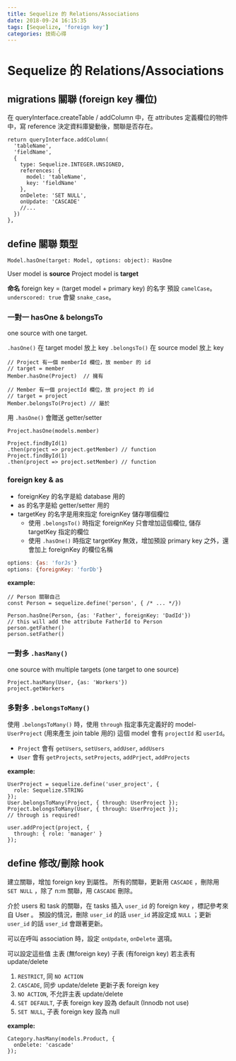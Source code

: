 ```yaml
---
title: Sequelize 的 Relations/Associations
date: 2018-09-24 16:15:35
tags: [Sequelize, 'foreign key']
categories: 技術心得
---
```

# Sequelize 的 Relations/Associations

## migrations 關聯 (foreign key 欄位)

在 queryInterface.createTable / addColumn 中，在 attributes 定義欄位的物件中，寫 reference 決定資料庫變動後，關聯是否存在。

```javascript=
return queryInterface.addColumn(
  'tableName',
  'fieldName',
  {
    type: Sequelize.INTEGER.UNSIGNED,
    references: {
      model: 'tableName',
      key: 'fieldName'
    },
    onDelete: 'SET NULL',
    onUpdate: 'CASCADE'
    //...
  })
},
```

## define 關聯 類型

```
Model.hasOne(target: Model, options: object): HasOne
```

User model is **source**
Project model is **target**

**命名**
foreign key = (target model + primary key) 的名字
預設 `camelCase`。`underscored: true` 會變 `snake_case`。

### 一對一 hasOne & belongsTo

one source with one target.

`.hasOne()` 在 target model 放上 key
`.belongsTo()` 在 source model 放上 key

```javascript=
// Project 有一個 memberId 欄位，放 member 的 id
// target = member
Member.hasOne(Project)  // 擁有

// Member 有一個 projectId 欄位，放 project 的 id
// target = project
Member.belongsTo(Project) // 屬於
```

用 `.hasOne()` 會贈送 getter/setter

```javascript=
Project.hasOne(models.member)

Project.findById(1)
.then(project => project.getMember) // function
Project.findById(1)
.then(project => project.setMember) // function
```

### foreign key & as

- foreignKey 的名字是給 database 用的
- as 的名字是給 getter/setter 用的
- targetKey 的名字是用來指定 foreignKey 儲存哪個欄位
  - 使用 `.belongsTo()` 時指定 foreignKey 只會增加這個欄位, 儲存 targetKey 指定的欄位
  - 使用 `.hasOne()` 時指定 targetKey 無效，增加預設 primary key 之外，還會加上 foreignKey 的欄位名稱

```javascript
options: {as: 'forJs'}
options: {foreignKey: 'forDb'}
```

**example:**

```javascript=
// Person 關聯自己
const Person = sequelize.define('person', { /* ... */})

Person.hasOne(Person, {as: 'Father', foreignKey: 'DadId'})
// this will add the attribute FatherId to Person
person.getFather()
person.setFather()
```

### 一對多 `.hasMany()`

one source with multiple targets (one target to one source)

```javascript=
Project.hasMany(User, {as: 'Workers'})
project.getWorkers
```

### 多對多 `.belongsToMany()`

使用 `.belongsToMany()` 時，使用 `through` 指定事先定義好的 model-`UserProject` (用來產生 join table 用的)
這個 model 會有 `projectId` 和 `userId`。

- `Project` 會有 `getUsers`, `setUsers`, `addUser`, `addUsers`
- `User` 會有 `getProjects`, `setProjects`, `addPrject`, `addProjects`

**example:**

```javascript=
UserProject = sequelize.define('user_project', {
  role: Sequelize.STRING
});
User.belongsToMany(Project, { through: UserProject });
Project.belongsToMany(User, { through: UserProject });
// through is required!

user.addProject(project, {
  through: { role: 'manager' }
});
```

## define 修改/刪除 hook

建立關聯，增加 foreign key 到屬性。
所有的關聯，更新用 `CASCADE` ，刪除用 `SET NULL` ，除了 n:m 關聯，用 `CASCADE` 刪除。

介於 users 和 task 的關聯，在 tasks 插入 `user_id` 的 foreign key ，標記參考來自 User 。
預設的情況，刪除 `user_id` 的話 `user_id` 將設定成 `NULL` ；更新 `user_id` 的話 `user_id` 會跟著更新。

可以在呼叫 association 時，設定 `onUpdate`, `onDelete` 選項。

可以設定這些值
主表 (無foreign key)
子表 (有foreign key)
若主表有 update/delete

1. `RESTRICT`, 同 `NO ACTION`
1. `CASCADE`, 同步 update/delete 更新子表 foreign key
1. `NO ACTION`, 不允許主表 update/delete
1. `SET DEFAULT`, 子表 foreign key 設為 default (Innodb not use)
1. `SET NULL`, 子表 foreign key 設為 null

**example:**

```javascript=
Category.hasMany(models.Product, {
  onDelete: 'cascade'
});
```
